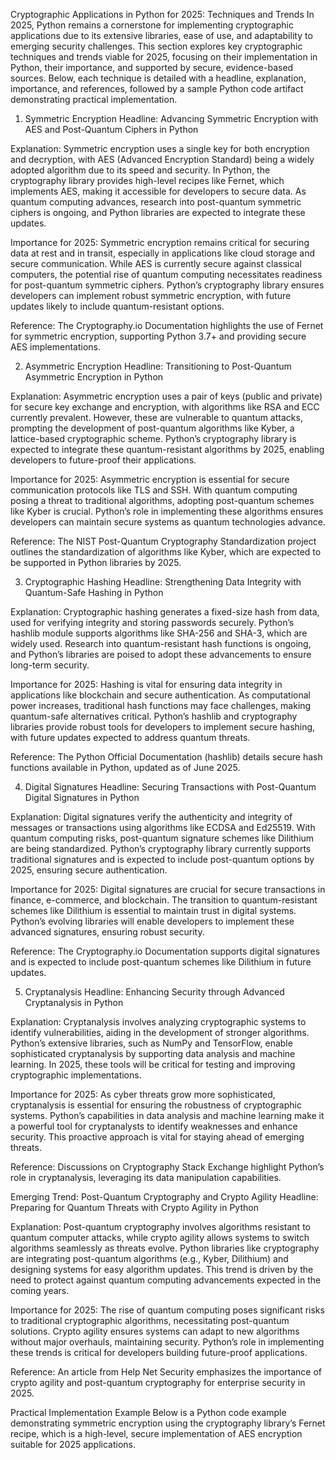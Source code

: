 Cryptographic Applications in Python for 2025: Techniques and Trends
In 2025, Python remains a cornerstone for implementing cryptographic applications due to its extensive libraries, ease of use, and adaptability to emerging security challenges. This section explores key cryptographic techniques and trends viable for 2025, focusing on their implementation in Python, their importance, and supported by secure, evidence-based sources. Below, each technique is detailed with a headline, explanation, importance, and references, followed by a sample Python code artifact demonstrating practical implementation.

1. Symmetric Encryption
Headline: Advancing Symmetric Encryption with AES and Post-Quantum Ciphers in Python

Explanation: Symmetric encryption uses a single key for both encryption and decryption, with AES (Advanced Encryption Standard) being a widely adopted algorithm due to its speed and security. In Python, the cryptography library provides high-level recipes like Fernet, which implements AES, making it accessible for developers to secure data. As quantum computing advances, research into post-quantum symmetric ciphers is ongoing, and Python libraries are expected to integrate these updates.

Importance for 2025: Symmetric encryption remains critical for securing data at rest and in transit, especially in applications like cloud storage and secure communication. While AES is currently secure against classical computers, the potential rise of quantum computing necessitates readiness for post-quantum symmetric ciphers. Python’s cryptography library ensures developers can implement robust symmetric encryption, with future updates likely to include quantum-resistant options.

Reference: The Cryptography.io Documentation highlights the use of Fernet for symmetric encryption, supporting Python 3.7+ and providing secure AES implementations.

2. Asymmetric Encryption
Headline: Transitioning to Post-Quantum Asymmetric Encryption in Python

Explanation: Asymmetric encryption uses a pair of keys (public and private) for secure key exchange and encryption, with algorithms like RSA and ECC currently prevalent. However, these are vulnerable to quantum attacks, prompting the development of post-quantum algorithms like Kyber, a lattice-based cryptographic scheme. Python’s cryptography library is expected to integrate these quantum-resistant algorithms by 2025, enabling developers to future-proof their applications.

Importance for 2025: Asymmetric encryption is essential for secure communication protocols like TLS and SSH. With quantum computing posing a threat to traditional algorithms, adopting post-quantum schemes like Kyber is crucial. Python’s role in implementing these algorithms ensures developers can maintain secure systems as quantum technologies advance.

Reference: The NIST Post-Quantum Cryptography Standardization project outlines the standardization of algorithms like Kyber, which are expected to be supported in Python libraries by 2025.

3. Cryptographic Hashing
Headline: Strengthening Data Integrity with Quantum-Safe Hashing in Python

Explanation: Cryptographic hashing generates a fixed-size hash from data, used for verifying integrity and storing passwords securely. Python’s hashlib module supports algorithms like SHA-256 and SHA-3, which are widely used. Research into quantum-resistant hash functions is ongoing, and Python’s libraries are poised to adopt these advancements to ensure long-term security.

Importance for 2025: Hashing is vital for ensuring data integrity in applications like blockchain and secure authentication. As computational power increases, traditional hash functions may face challenges, making quantum-safe alternatives critical. Python’s hashlib and cryptography libraries provide robust tools for developers to implement secure hashing, with future updates expected to address quantum threats.

Reference: The Python Official Documentation (hashlib) details secure hash functions available in Python, updated as of June 2025.

4. Digital Signatures
Headline: Securing Transactions with Post-Quantum Digital Signatures in Python

Explanation: Digital signatures verify the authenticity and integrity of messages or transactions using algorithms like ECDSA and Ed25519. With quantum computing risks, post-quantum signature schemes like Dilithium are being standardized. Python’s cryptography library currently supports traditional signatures and is expected to include post-quantum options by 2025, ensuring secure authentication.

Importance for 2025: Digital signatures are crucial for secure transactions in finance, e-commerce, and blockchain. The transition to quantum-resistant schemes like Dilithium is essential to maintain trust in digital systems. Python’s evolving libraries will enable developers to implement these advanced signatures, ensuring robust security.

Reference: The Cryptography.io Documentation supports digital signatures and is expected to include post-quantum schemes like Dilithium in future updates.

5. Cryptanalysis
Headline: Enhancing Security through Advanced Cryptanalysis in Python

Explanation: Cryptanalysis involves analyzing cryptographic systems to identify vulnerabilities, aiding in the development of stronger algorithms. Python’s extensive libraries, such as NumPy and TensorFlow, enable sophisticated cryptanalysis by supporting data analysis and machine learning. In 2025, these tools will be critical for testing and improving cryptographic implementations.

Importance for 2025: As cyber threats grow more sophisticated, cryptanalysis is essential for ensuring the robustness of cryptographic systems. Python’s capabilities in data analysis and machine learning make it a powerful tool for cryptanalysts to identify weaknesses and enhance security. This proactive approach is vital for staying ahead of emerging threats.

Reference: Discussions on Cryptography Stack Exchange highlight Python’s role in cryptanalysis, leveraging its data manipulation capabilities.

Emerging Trend: Post-Quantum Cryptography and Crypto Agility
Headline: Preparing for Quantum Threats with Crypto Agility in Python

Explanation: Post-quantum cryptography involves algorithms resistant to quantum computer attacks, while crypto agility allows systems to switch algorithms seamlessly as threats evolve. Python libraries like cryptography are integrating post-quantum algorithms (e.g., Kyber, Dilithium) and designing systems for easy algorithm updates. This trend is driven by the need to protect against quantum computing advancements expected in the coming years.

Importance for 2025: The rise of quantum computing poses significant risks to traditional cryptographic algorithms, necessitating post-quantum solutions. Crypto agility ensures systems can adapt to new algorithms without major overhauls, maintaining security. Python’s role in implementing these trends is critical for developers building future-proof applications.

Reference: An article from Help Net Security emphasizes the importance of crypto agility and post-quantum cryptography for enterprise security in 2025.

Practical Implementation Example
Below is a Python code example demonstrating symmetric encryption using the cryptography library’s Fernet recipe, which is a high-level, secure implementation of AES encryption suitable for 2025 applications.
